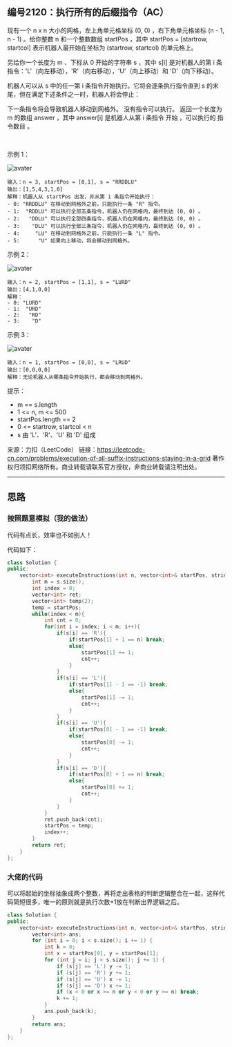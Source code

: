 ## 编号2120：执行所有的后缀指令（AC）

现有一个 n x n 大小的网格，左上角单元格坐标 (0, 0) ，右下角单元格坐标 (n - 1, n - 1) 。给你整数 n 和一个整数数组 startPos ，其中 startPos = [startrow, startcol] 表示机器人最开始在坐标为 (startrow, startcol) 的单元格上。

另给你一个长度为 m 、下标从 0 开始的字符串 s ，其中 s[i] 是对机器人的第 i 条指令：'L'（向左移动），'R'（向右移动），'U'（向上移动）和 'D'（向下移动）。

机器人可以从 s 中的任一第 i 条指令开始执行。它将会逐条执行指令直到 s 的末尾，但在满足下述条件之一时，机器人将会停止：

下一条指令将会导致机器人移动到网格外。
没有指令可以执行。
返回一个长度为 m 的数组 answer ，其中 answer[i] 是机器人从第 i 条指令 开始 ，可以执行的 指令数目 。

 

示例 1：

![avater](https://assets.leetcode.com/uploads/2021/12/09/1.png)

```
输入：n = 3, startPos = [0,1], s = "RRDDLU"
输出：[1,5,4,3,1,0]
解释：机器人从 startPos 出发，并从第 i 条指令开始执行：
- 0: "RRDDLU" 在移动到网格外之前，只能执行一条 "R" 指令。
- 1:  "RDDLU" 可以执行全部五条指令，机器人仍在网格内，最终到达 (0, 0) 。
- 2:   "DDLU" 可以执行全部四条指令，机器人仍在网格内，最终到达 (0, 0) 。
- 3:    "DLU" 可以执行全部三条指令，机器人仍在网格内，最终到达 (0, 0) 。
- 4:     "LU" 在移动到网格外之前，只能执行一条 "L" 指令。
- 5:      "U" 如果向上移动，将会移动到网格外。
```
示例 2：

![avater](https://assets.leetcode.com/uploads/2021/12/09/2.png)

```
输入：n = 2, startPos = [1,1], s = "LURD"
输出：[4,1,0,0]
解释：
- 0: "LURD"
- 1:  "URD"
- 2:   "RD"
- 3:    "D"
```
示例 3：

![avater](https://assets.leetcode.com/uploads/2021/12/09/3.png)

```
输入：n = 1, startPos = [0,0], s = "LRUD"
输出：[0,0,0,0]
解释：无论机器人从哪条指令开始执行，都会移动到网格外。
```
提示：

* m == s.length
* 1 <= n, m <= 500
* startPos.length == 2
* 0 <= startrow, startcol < n
* s 由 'L'、'R'、'U' 和 'D' 组成


来源：力扣（LeetCode）
链接：https://leetcode-cn.com/problems/execution-of-all-suffix-instructions-staying-in-a-grid
著作权归领扣网络所有。商业转载请联系官方授权，非商业转载请注明出处。

---
## 思路

### 按照题意模拟（我的做法）

代码有点长，效率也不如别人！

代码如下：
```c++
class Solution {
public:
    vector<int> executeInstructions(int n, vector<int>& startPos, string s) {
        int m = s.size();
        int index = 0;
        vector<int> ret;
        vector<int> temp(2);
        temp = startPos;
        while(index < m){
            int cnt = 0;
            for(int i = index; i < m; i++){
                if(s[i] == 'R'){
                    if(startPos[1] + 1 == n) break;
                    else{
                        startPos[1] += 1;
                        cnt++;
                    }
                }
                if(s[i] == 'L'){
                    if(startPos[1] - 1 == -1) break;
                    else{
                        startPos[1] -= 1;
                        cnt++;
                    }
                }
                if(s[i] == 'U'){
                    if(startPos[0] - 1 == -1) break;
                    else{
                        startPos[0] -= 1;
                        cnt++;
                    }
                }
                if(s[i] == 'D'){
                    if(startPos[0] + 1 == n) break;
                    else{
                        startPos[0] += 1;
                        cnt++;
                    }
                }
            }
            ret.push_back(cnt);
            startPos = temp;
            index++;
        }
        return ret;
    }
};
```

### 大佬的代码

可以将起始的坐标抽象成两个整数，再将走出表格的判断逻辑整合在一起，这样代码简短很多，唯一的原则就是执行次数+1放在判断出界逻辑之后。

```c++
class Solution {
public:
    vector<int> executeInstructions(int n, vector<int>& startPos, string s) {
        vector<int> ans;
        for (int i = 0; i < s.size(); i += 1) {
            int k = 0;
            int x = startPos[0], y = startPos[1];
            for (int j = i; j < s.size(); j += 1) {
                if (s[j] == 'L') y -= 1;
                if (s[j] == 'R') y += 1;
                if (s[j] == 'U') x -= 1;
                if (s[j] == 'D') x += 1;
                if (x < 0 or x >= n or y < 0 or y >= n) break;
                k += 1;
            }
            ans.push_back(k);
        }
        return ans;
    }
};
```